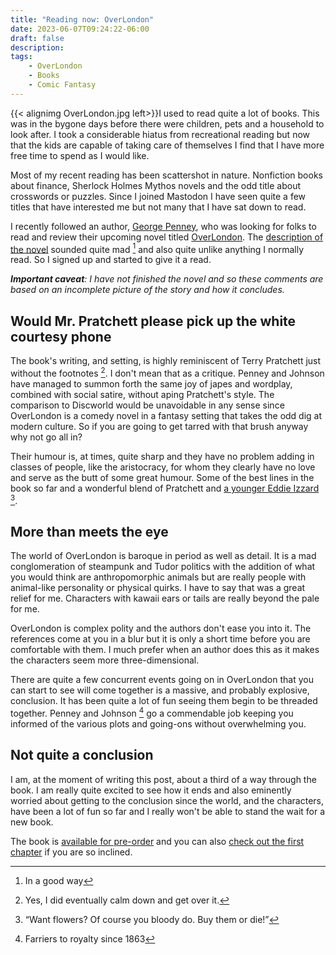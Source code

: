 ```yaml
---
title: "Reading now: OverLondon"
date: 2023-06-07T09:24:22-06:00
draft: false
description:
tags:
    - OverLondon
    - Books
    - Comic Fantasy
---
```


{{< alignimg OverLondon.jpg left>}}I used to read quite a lot of books. This was in the bygone days before there were children, pets and a household to look after. I took a considerable hiatus from recreational reading but now that the kids are capable of taking care of themselves I find that I have more free time to spend as I would like. 

Most of my recent reading has been scattershot in nature. Nonfiction books about finance, Sherlock Holmes Mythos novels and the odd title about crosswords or puzzles. Since I joined Mastodon I have seen quite a few titles that have interested me but not many that I have sat down to read. 

I recently followed an author, [George Penney](https://sunny.garden/@georgepenney), who was looking for folks to read and review their upcoming novel titled [OverLondon](https://www.overlondon.net/). The [description of the novel](https://www.overlondon.net/overlondon) sounded quite mad [^1] and also quite unlike anything I normally read. So I signed up and started to give it a read.

_**Important caveat**: I have not finished the novel and so these comments are based on an incomplete picture of the story and how it concludes._ 

## Would Mr. Pratchett please pick up the white courtesy phone

The book's writing, and setting, is highly reminiscent of Terry Pratchett just without the footnotes [^2]. I don't mean that as a critique. Penney and Johnson have managed to summon forth the same joy of japes and wordplay, combined with social satire, without aping Pratchett's style. The comparison to Discworld would be unavoidable in any sense since OverLondon is a comedy novel in a fantasy setting that takes the odd dig at modern culture. So if you are going to get tarred with that brush anyway why not go all in?

Their humour is, at times, quite sharp and they have no problem adding in classes of people, like the aristocracy, for whom they clearly have no love and serve as the butt of some great humour. Some of the best lines in the book so far and a wonderful blend of Pratchett and [a younger Eddie Izzard](http://www.auntiemomo.com/cakeordeath/d2ktranscription.html#churchofengland) [^3].

## More than meets the eye

The world of OverLondon is baroque in period as well as detail. It is a mad conglomeration of steampunk and Tudor politics with the addition of what you would think are anthropomorphic animals but are really people with animal-like personality or physical quirks. I have to say that was a great relief for me. Characters with kawaii ears or tails are really beyond the pale for me. 

OverLondon is complex polity and the authors don't ease you into it. The references come at you in a blur but it is only a short time before you are comfortable with them. I much prefer when an author does this as it makes the characters seem more three-dimensional. 

There are quite a few concurrent events going on in OverLondon that you can start to see will come together is a massive, and probably explosive, conclusion. It has been quite a lot of fun seeing them begin to be threaded together. Penney and Johnson [^4] go a commendable job keeping you informed of the various plots and going-ons without overwhelming you. 

## Not quite a conclusion

I am, at the moment of writing this post, about a third of a way through the book. I am really quite excited to see how it ends and also eminently worried about getting to the conclusion since the world, and the characters, have been a lot of fun so far and I really won't be able to stand the wait for a new book. 

The book is [available for pre-order](https://books2read.com/OverLondon) and you can also [check out the first chapter](https://www.overlondon.net/post/chapter-one-of-overlondon-just-for-you) if you are so inclined. 


[^1]: In a good way
[^2]: Yes, I did eventually calm down and get over it. 
[^3]: “Want flowers? Of course you bloody do. Buy them or die!”
[^4]: Farriers to royalty since 1863
